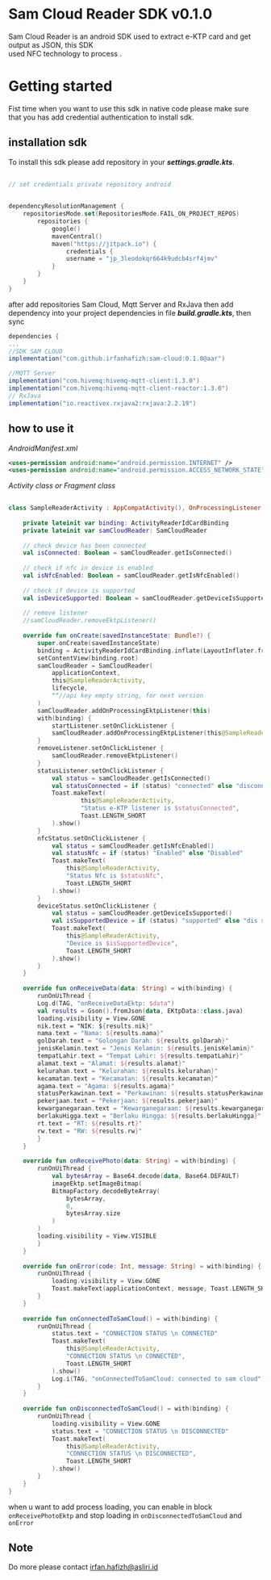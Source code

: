 
# Sam Cloud Reader SDK v0.1.0

Sam Cloud Reader is an android SDK used to extract e-KTP card and get output as JSON, this SDK  
used NFC technology to process .

# Getting started
Fist time when you want to use this sdk in native code please make sure that you has add credential authentication to install sdk.

## installation sdk

To install this sdk please add repository in your ***settings.gradle.kts***.

```settings.gradle.kts  
  
// set credentials private repository android
  

dependencyResolutionManagement {  
	repositoriesMode.set(RepositoriesMode.FAIL_ON_PROJECT_REPOS)  
		repositories {  
			google()  
			mavenCentral()  
			maven("https://jitpack.io") {  
				credentials {  
				username = "jp_3leodokqr664k9udcb4srf4jmv"  
			}
		}  
	}  
}
```  

after add repositories Sam Cloud, Mqtt Server and RxJava then add dependency into your project dependencies in file ***build.gradle.kts***, then sync

```groovy  
dependencies {  
...  
//SDK SAM CLOUD
implementation("com.github.irfanhafizh:sam-cloud:0.1.0@aar")

//MQTT Server  
implementation("com.hivemq:hivemq-mqtt-client:1.3.0")  
implementation("com.hivemq:hivemq-mqtt-client-reactor:1.3.0")
// RxJava  
implementation("io.reactivex.rxjava2:rxjava:2.2.19")
```  

## how to use it

_AndroidManifest.xml_
```AndroidManifest.xml
<uses-permission android:name="android.permission.INTERNET" />  
<uses-permission android:name="android.permission.ACCESS_NETWORK_STATE" />
```  

_Activity class or Fragment class_
```kotlin  
  
class SampleReaderActivity : AppCompatActivity(), OnProcessingListener {  
  
	private lateinit var binding: ActivityReaderIdCardBinding  
	private lateinit var samCloudReader: SamCloudReader  
	  
	// check device has been connected  
	val isConnected: Boolean = samCloudReader.getIsConnected()  
  
	// check if nfc in device is enabled  
	val isNfcEnabled: Boolean = samCloudReader.getIsNfcEnabled()  
  
	// check if device is supported  
	val isDeviceSupported: Boolean = samCloudReader.getDeviceIsSupported()  
  
	// remove listener  
	//samCloudReader.removeEktpListener() 
  
	override fun onCreate(savedInstanceState: Bundle?) {  
		super.onCreate(savedInstanceState)  
		binding = ActivityReaderIdCardBinding.inflate(LayoutInflater.from(this))  
		setContentView(binding.root)    
		samCloudReader = SamCloudReader(  
			applicationContext,  
			this@SampleReaderActivity,  
			lifecycle,  
			""//api key empty string, for next version
		)  
		samCloudReader.addOnProcessingEktpListener(this)  
		with(binding) {  
			startListener.setOnClickListener {  
			samCloudReader.addOnProcessingEktpListener(this@SampleReaderActivity)  
		}  
		removeListener.setOnClickListener {  
			samCloudReader.removeEktpListener()  
		}  
		statusListener.setOnClickListener {  
			val status = samCloudReader.getIsConnected()  
			val statusConnected = if (status) "connected" else "disconnected";  
			Toast.makeText(  
					this@SampleReaderActivity,  
					"Status e-KTP listener is $statusConnected",  
					Toast.LENGTH_SHORT  
			).show()  
		}  
		nfcStatus.setOnClickListener {  
			val status = samCloudReader.getIsNfcEnabled()  
			val statusNfc = if (status) "Enabled" else "Disabled"  
			Toast.makeText(  
				this@SampleReaderActivity,  
				"Status Nfc is $statusNfc",  
				Toast.LENGTH_SHORT  
			).show()  
		}  
		deviceStatus.setOnClickListener {  
			val status = samCloudReader.getDeviceIsSupported()  
			val isSupportedDevice = if (status) "supported" else "dis supported"  
			Toast.makeText(  
				this@SampleReaderActivity,  
				"Device is $isSupportedDevice",  
				Toast.LENGTH_SHORT  
			).show()  
		}  
	} 
  
	override fun onReceiveData(data: String) = with(binding) {  
		runOnUiThread {  
		Log.d(TAG, "onReceiveDataEktp: $data")  
		val results = Gson().fromJson(data, EKtpData::class.java)  
		loading.visibility = View.GONE  
		nik.text = "NIK: ${results.nik}"  
		nama.text = "Nama: ${results.nama}"  
		golDarah.text = "Golongan Darah: ${results.golDarah}"  
		jenisKelamin.text = "Jenis Kelamin: ${results.jenisKelamin}"  
		tempatLahir.text = "Tempat Lahir: ${results.tempatLahir}"  
		alamat.text = "Alamat: ${results.alamat}"  
		kelurahan.text = "Kelurahan: ${results.kelurahan}"  
		kecamatan.text = "Kecamatan: ${results.kecamatan}"  
		agama.text = "Agama: ${results.agama}"  
		statusPerkawinan.text = "Perkawinan: ${results.statusPerkawinan}"  
		pekerjaan.text = "Pekerjaan: ${results.pekerjaan}"  
		kewarganegaraan.text = "Kewarganegaraan: ${results.kewarganegaraan}"  
		berlakuHigga.text = "Berlaku Hingga: ${results.berlakuHingga}"  
		rt.text = "RT: ${results.rt}"  
		rw.text = "RW: ${results.rw}"  
		}  
	}  
  
	override fun onReceivePhoto(data: String) = with(binding) {  
		runOnUiThread {  
			val bytesArray = Base64.decode(data, Base64.DEFAULT)  
			imageEktp.setImageBitmap(  
			BitmapFactory.decodeByteArray(  
				bytesArray,  
				0,  
				bytesArray.size  
			)  
		)  
		loading.visibility = View.VISIBLE  
		}  
	}  
  
	override fun onError(code: Int, message: String) = with(binding) {  
		runOnUiThread {  
			loading.visibility = View.GONE  
			Toast.makeText(applicationContext, message, Toast.LENGTH_SHORT).show()  
		}  
	}  
  
	override fun onConnectedToSamCloud() = with(binding) {  
		runOnUiThread {  
			status.text = "CONNECTION STATUS \n CONNECTED"
			Toast.makeText(  
				this@SampleReaderActivity,  
				"CONNECTION STATUS \n CONNECTED",  
				Toast.LENGTH_SHORT  
			).show()  
			Log.i(TAG, "onConnectedToSamCloud: connected to sam cloud")  
		}  
	}  
  
	override fun onDisconnectedToSamCloud() = with(binding) {  
		runOnUiThread {  
			loading.visibility = View.GONE  
			status.text = "CONNECTION STATUS \n DISCONNECTED"
			Toast.makeText(  
				this@SampleReaderActivity,  
				"CONNECTION STATUS \n DISCONNECTED",  
				Toast.LENGTH_SHORT  
			).show()  
		}  
	}   
}  
```  

when u want to add process loading, you can enable in block `onReceivePhotoEktp` and stop loading in `onDisconnectedToSamCloud` and `onError`

## Note

Do more please contact irfan.hafizh@asliri.id